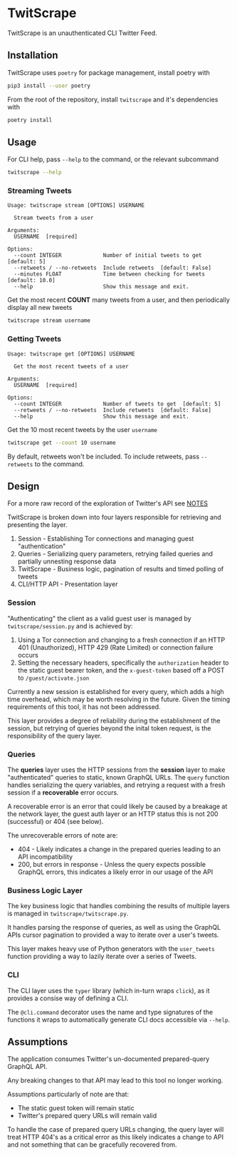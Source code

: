 # TwitScrape

TwitScrape is an unauthenticated CLI Twitter Feed.

## Installation

TwitScrape uses `poetry` for package management, install poetry with
```bash
pip3 install --user poetry
```

From the root of the repository, install `twitscrape` and it's dependencies with
```bash
poetry install
```

## Usage

For CLI help, pass `--help` to the command, or the relevant subcommand

```bash
twitscrape --help
```


### Streaming Tweets

```
Usage: twitscrape stream [OPTIONS] USERNAME

  Stream tweets from a user

Arguments:
  USERNAME  [required]

Options:
  --count INTEGER             Number of initial tweets to get  [default: 5]
  --retweets / --no-retweets  Include retweets  [default: False]
  --minutes FLOAT             Time between checking for tweets  [default: 10.0]
  --help                      Show this message and exit.
```
Get the most recent **COUNT** many tweets from a user, and then periodically display all new tweets
```bash
twitscrape stream username
```


### Getting Tweets

```
Usage: twitscrape get [OPTIONS] USERNAME

  Get the most recent tweets of a user

Arguments:
  USERNAME  [required]

Options:
  --count INTEGER             Number of tweets to get  [default: 5]
  --retweets / --no-retweets  Include retweets  [default: False]
  --help                      Show this message and exit.
```

Get the 10 most recent tweets by the user `username`

````bash
twitscrape get --count 10 username
````
By default, retweets won't be included. To include retweets, pass `--retweets` to the command.


## Design

For a more raw record of the exploration of Twitter's API see [NOTES](NOTES)

TwitScrape is broken down into four layers responsible for retrieving and presenting the layer.

1. Session - Establishing Tor connections and managing guest "authentication"
2. Queries - Serializing query parameters, retrying failed queries and partially unnesting response data
3. TwitScrape - Business logic, pagination of results and timed polling of tweets
4. CLI/HTTP API - Presentation layer

### Session

"Authenticating" the client as a valid guest user is managed by `twitscrape/session.py` and is achieved by:

1) Using a Tor connection and changing to a fresh connection if an HTTP 401 (Unauthorized), HTTP 429 (Rate Limited) or
   connection failure occurs
2) Setting the necessary headers, specifically the `authorization` header to the static guest bearer token, and the
   `x-guest-token` based off a POST to `/guest/activate.json`
   
Currently a new session is established for every query, which adds a high time overhead, which may be worth resolving in
the future. Given the timing requirements of this tool, it has not been addressed.

This layer provides a degree of reliability during the establishment of the session, but retrying of queries beyond the
inital token request, is the responsibility of the query layer.

### Queries

The **queries** layer uses the HTTP sessions from the **session** layer to make "authenticated" queries to static, known
GraphQL URLs. The `query` function handles serializing the query variables, and retrying a request with a fresh session
if a **recoverable** error occurs.

A recoverable error is an error that could likely be caused by a breakage at the network layer, the guest auth layer or
an HTTP status this is not 200 (successful) or 404 (see below).

The unrecoverable errors of note are:

- 404 - Likely indicates a change in the prepared queries leading to an API incompatibility
- 200, but errors in response - Unless the query expects possible GraphQL errors, this indicates a likely error in our usage of the API

### Business Logic Layer

The key business logic that handles combining the results of multiple layers is managed in `twitscrape/twitscrape.py`.

It handles parsing the response of queries, as well as using the GraphQL APIs cursor pagination to provided a way to
iterate over a user's tweets.

This layer makes heavy use of Python generators with the `user_tweets` function providing a way to lazily iterate over
a series of Tweets.

### CLI

The CLI layer uses the `typer` library (which in-turn wraps `click`), as it provides a consise way of defining a CLI.

The `@cli.command` decorator uses the name and type signatures of the functions it wraps to automatically generate CLI
docs accessible via `--help`.


## Assumptions

The application consumes Twitter's un-documented prepared-query GraphQL API.

Any breaking changes to that API may lead to this tool no longer working.

Assumptions particularly of note are that:

- The static guest token will remain static
- Twitter's prepared query URLs will remain valid

To handle the case of prepared query URLs changing, the query layer will treat HTTP 404's as a critical error as this
likely indicates a change to API and not something that can be gracefully recovered from.
